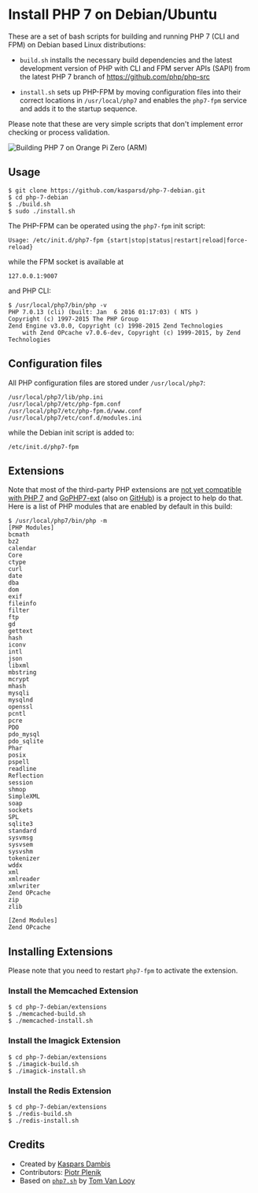 # Install PHP 7 on Debian/Ubuntu

These are a set of bash scripts for building and running PHP 7 (CLI and FPM) on Debian based Linux distributions:

- `build.sh` installs the necessary build dependencies and the latest development version of PHP with CLI and FPM server APIs (SAPI) from the latest PHP 7 branch of https://github.com/php/php-src

- `install.sh` sets up PHP-FPM by moving configuration files into their correct locations in `/usr/local/php7` and enables the `php7-fpm` service and adds it to the startup sequence.

Please note that these are very simple scripts that don't implement error checking or process validation.

![Building PHP 7 on Orange Pi Zero (ARM)](https://kaspars.net/wp-content/uploads/2017/02/orange-pi-zero-php7-build.png)


## Usage

    $ git clone https://github.com/kasparsd/php-7-debian.git
    $ cd php-7-debian
    $ ./build.sh
    $ sudo ./install.sh

The PHP-FPM can be operated using the `php7-fpm` init script:

    Usage: /etc/init.d/php7-fpm {start|stop|status|restart|reload|force-reload}

while the FPM socket is available at

    127.0.0.1:9007

and PHP CLI:

    $ /usr/local/php7/bin/php -v
    PHP 7.0.13 (cli) (built: Jan  6 2016 01:17:03) ( NTS )
    Copyright (c) 1997-2015 The PHP Group
    Zend Engine v3.0.0, Copyright (c) 1998-2015 Zend Technologies
        with Zend OPcache v7.0.6-dev, Copyright (c) 1999-2015, by Zend Technologies


## Configuration files

All PHP configuration files are stored under `/usr/local/php7`:

    /usr/local/php7/lib/php.ini
    /usr/local/php7/etc/php-fpm.conf
    /usr/local/php7/etc/php-fpm.d/www.conf
    /usr/local/php7/etc/conf.d/modules.ini

while the Debian init script is added to:

    /etc/init.d/php7-fpm


## Extensions

Note that most of the third-party PHP extensions are [not yet compatible with PHP 7](https://github.com/gophp7/gophp7-ext/wiki/extensions-catalog) and [GoPHP7-ext](http://gophp7.org/) (also on [GitHub](https://github.com/gophp7/gophp7-ext)) is a project to help do that. Here is a list of PHP modules that are enabled by default in this build:

    $ /usr/local/php7/bin/php -m
    [PHP Modules]
    bcmath
    bz2
    calendar
    Core
    ctype
    curl
    date
    dba
    dom
    exif
    fileinfo
    filter
    ftp
    gd
    gettext
    hash
    iconv
    intl
    json
    libxml
    mbstring
    mcrypt
    mhash
    mysqli
    mysqlnd
    openssl
    pcntl
    pcre
    PDO
    pdo_mysql
    pdo_sqlite
    Phar
    posix
    pspell
    readline
    Reflection
    session
    shmop
    SimpleXML
    soap
    sockets
    SPL
    sqlite3
    standard
    sysvmsg
    sysvsem
    sysvshm
    tokenizer
    wddx
    xml
    xmlreader
    xmlwriter
    Zend OPcache
    zip
    zlib

    [Zend Modules]
    Zend OPcache


## Installing Extensions

Please note that you need to restart `php7-fpm` to activate the extension.

### Install the Memcached Extension

	$ cd php-7-debian/extensions
	$ ./memcached-build.sh
	$ ./memcached-install.sh

### Install the Imagick Extension

    $ cd php-7-debian/extensions
    $ ./imagick-build.sh
    $ ./imagick-install.sh

### Install the Redis Extension

    $ cd php-7-debian/extensions
    $ ./redis-build.sh
    $ ./redis-install.sh


## Credits

- Created by [Kaspars Dambis](http://kaspars.net)
- Contributors: [Piotr Plenik](https://github.com/jupeter)
- Based on [`php7.sh`](https://gist.github.com/tvlooy/953a7c0658e70b573ab4) by [Tom Van Looy](http://www.intracto.com/nl/blog/running-symfony2-on-php7)
